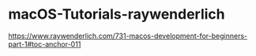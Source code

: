 # macOS-Tutorials-raywenderlich
https://www.raywenderlich.com/731-macos-development-for-beginners-part-1#toc-anchor-011
